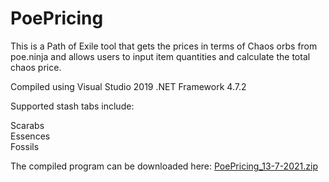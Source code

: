 # PoePricing

This is a Path of Exile tool that gets the prices in terms of Chaos orbs from poe.ninja and allows users to input item quantities and calculate the total chaos price.

Compiled using Visual Studio 2019 .NET Framework 4.7.2

Supported stash tabs include:

Scarabs  
Essences  
Fossils  

The compiled program can be downloaded here: 
[PoePricing_13-7-2021.zip](https://github.com/eraaegis/PoePricing/files/6811237/PoePricing_13-7-2021.zip)
